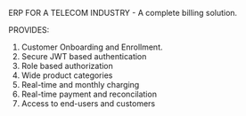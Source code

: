 ERP FOR A TELECOM INDUSTRY - A complete billing solution.

PROVIDES:

1. Customer Onboarding and Enrollment.
2. Secure JWT based authentication
3. Role based authorization
4. Wide product categories
5. Real-time and monthly charging
6. Real-time payment and reconcilation
7. Access to end-users and customers
   
